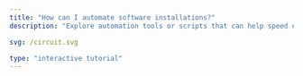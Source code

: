 ```yaml
---
title: "How can I automate software installations?"
description: "Explore automation tools or scripts that can help speed up repetitive software installations and configurations across different systems."

svg: /circuit.svg

type: "interactive tutorial"
---
```

